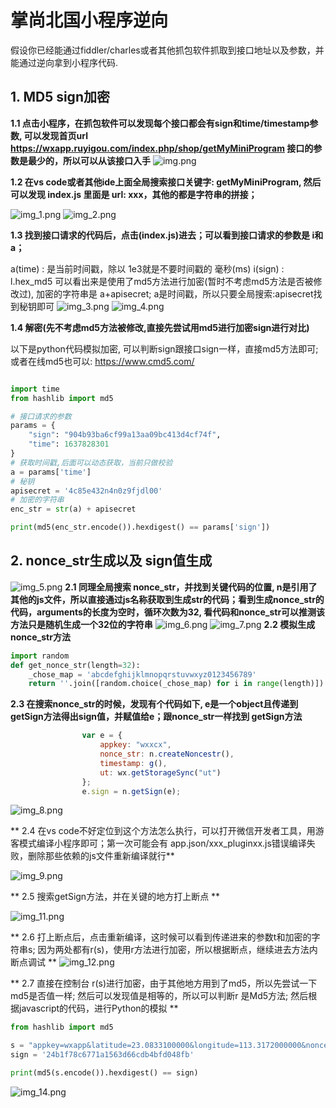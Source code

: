 # 掌尚北国小程序逆向

假设你已经能通过fiddler/charles或者其他抓包软件抓取到接口地址以及参数，并能通过逆向拿到小程序代码.

## 1. MD5 sign加密

**1.1 点击小程序，在抓包软件可以发现每个接口都会有sign和time/timestamp参数, 可以发现首页url https://wxapp.ruyigou.com/index.php/shop/getMyMiniProgram 接口的参数是最少的，所以可以从该接口入手**
![img.png](img.png)

**1.2 在vs code或者其他ide上面全局搜索接口关键字: getMyMiniProgram, 然后可以发现 index.js 里面是 url: xxx，其他的都是字符串的拼接；**

![img_1.png](img_1.png)
![img_2.png](img_2.png)

**1.3 找到接口请求的代码后，点击(index.js)进去；可以看到接口请求的参数是 i和a；**

a(time) : 是当前时间戳，除以 1e3就是不要时间戳的 毫秒(ms)
i(sign) : l.hex_md5 可以看出来是使用了md5方法进行加密(暂时不考虑md5方法是否被修改过), 加密的字符串是 a+apisecret; a是时间戳，所以只要全局搜索:apisecret找到秘钥即可
![img_3.png](img_3.png)
![img_4.png](img_4.png)

**1.4 解密(先不考虑md5方法被修改,直接先尝试用md5进行加密sign进行对比)**

以下是python代码模拟加密, 可以判断sign跟接口sign一样，直接md5方法即可; 或者在线md5也可以: https://www.cmd5.com/
```python

import time
from hashlib import md5

# 接口请求的参数
params = {
    "sign": "904b93ba6cf99a13aa09bc413d4cf74f",
    "time": 1637828301
}
# 获取时间戳,后面可以动态获取，当前只做校验
a = params['time']
# 秘钥
apisecret = '4c85e432n4n0z9fjdl00'
# 加密的字符串
enc_str = str(a) + apisecret

print(md5(enc_str.encode()).hexdigest() == params['sign'])

```

## 2. nonce_str生成以及 sign值生成
![img_5.png](img_5.png)
**2.1 同理全局搜索 nonce_str，并找到关键代码的位置, n是引用了其他的js文件，所以直接通过js名称获取到生成str的代码；看到生成nonce_str的代码，arguments的长度为空时，循环次数为32, 看代码和nonce_str可以推测该方法只是随机生成一个32位的字符串**
![img_6.png](img_6.png)
![img_7.png](img_7.png)
**2.2 模拟生成nonce_str方法**
```python
import random
def get_nonce_str(length=32):
    _chose_map = 'abcdefghijklmnopqrstuvwxyz0123456789'
    return ''.join([random.choice(_chose_map) for i in range(length)])
```

**2.3 在搜索nonce_str的时候，发现有个代码如下, e是一个object且传递到getSign方法得出sign值，并赋值给e；跟nonce_str一样找到 getSign方法**
```javascript
                var e = {
                    appkey: "wxxcx",
                    nonce_str: n.createNoncestr(),
                    timestamp: g(),
                    ut: wx.getStorageSync("ut")
                };
                e.sign = n.getSign(e);
```
![img_8.png](img_8.png)

** 2.4 在vs code不好定位到这个方法怎么执行，可以打开微信开发者工具，用游客模式编译小程序即可；第一次可能会有 app.json/xxx_pluginxx.js错误编译失败，删除那些依赖的js文件重新编译就行**

![img_9.png](img_9.png)

** 2.5 搜索getSign方法，并在关键的地方打上断点 ** 

![img_11.png](img_11.png)

** 2.6 打上断点后，点击重新编译，这时候可以看到传递进来的参数t和加密的字符串s; 因为两处都有r(s)，使用r方法进行加密，所以根据断点，继续进去方法内断点调试 ** 
![img_12.png](img_12.png)

** 2.7 直接在控制台 r(s)进行加密，由于其他地方用到了md5，所以先尝试一下md5是否值一样; 然后可以发现值是相等的，所以可以判断r 是Md5方法; 然后根据javascript的代码，进行Python的模拟 **
```python
from hashlib import md5

s = "appkey=wxapp&latitude=23.0833100000&longitude=113.3172000000&nonce_str=pr8ac2eo1f8jd7e8bpczboge5b5lyfys&timestamp=1637836560"
sign = '24b1f78c6771a1563d66cdb4bfd048fb'

print(md5(s.encode()).hexdigest() == sign)
```
![img_14.png](img_14.png)